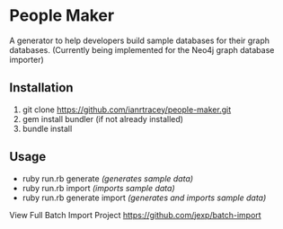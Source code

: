 # People Maker

A generator to help developers build sample databases for their graph databases.
(Currently being implemented for the Neo4j graph database importer)

## Installation
1. git clone https://github.com/ianrtracey/people-maker.git 
2. gem install bundler (if not already installed)
3. bundle install
	
## Usage
* ruby run.rb generate *(generates sample data)*
* ruby run.rb import *(imports sample data)*
* ruby run.rb generate import *(generates and imports sample data)* 


View Full Batch Import Project
https://github.com/jexp/batch-import

